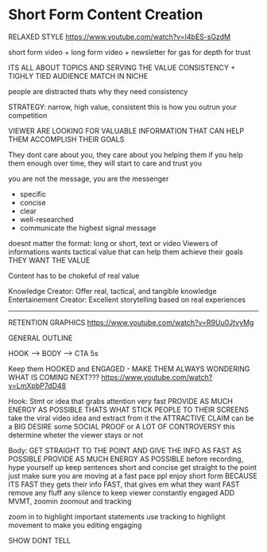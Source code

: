 # Short Form Content Creation
RELAXED STYLE
https://www.youtube.com/watch?v=I4bES-sGzdM

short form video + long form video + newsletter
for gas            for depth          for trust

ITS ALL ABOUT TOPICS AND SERVING THE VALUE
CONSISTENCY + TIGHLY TIED AUDIENCE MATCH IN NICHE

people are distracted thats why they need consistency

STRATEGY: narrow, high value, consistent
this is how you outrun your competition

VIEWER ARE LOOKING FOR VALUABLE INFORMATION THAT CAN HELP THEM ACCOMPLISH THEIR GOALS

They dont care about you, they care about you helping them
if you help them enough over time, they will start to care and trust you

you are not the message, you are the messenger
- specific
- concise
- clear
- well-researched
- communicate the highest signal message

doesnt matter the format: long or short, text or video
Viewers of informations wants
tactical value that can help them achieve their goals
THEY WANT THE VALUE

Content has to be chokeful of real value

Knowledge Creator: Offer real, tactical, and tangible knowledge
Entertainement Creator: Excellent storytelling based on real experiences


----
RETENTION GRAPHICS
https://www.youtube.com/watch?v=R9Uu0JtvyMg

GENERAL OUTLINE

HOOK --> BODY --> CTA
5s

Keep them HOOKED and ENGAGED - MAKE THEM ALWAYS WONDERING WHAT IS COMING NEXT???
https://www.youtube.com/watch?v=LmXpbP7dD48

Hook: Stmt or idea that grabs attention very fast
PROVIDE AS MUCH ENERGY AS POSSIBLE
THATS WHAT STICK PEOPLE TO THEIR SCREENS
take the viral video idea and extract from it
the ATTRACTIVE CLAIM
can be a BIG DESIRE
some SOCIAL PROOF
or A LOT OF CONTROVERSY
this determine wheter the viewer stays or not

Body:
GET STRAIGHT TO THE POINT AND GIVE THE INFO AS FAST AS POSSIBLE
PROVIDE AS MUCH ENERGY AS POSSIBLE
before recording, hype yourself up
keep sentences short and concise
get straight to the point
just make sure you are moving at a fast pace
ppl enjoy short form BECAUSE ITS FAST
they gets their info FAST, that gives em what they want FAST
remove any fluff any silence to keep viewer constantly engaged
ADD MVMT, zoomin zoomout and tracking

zoom in to highlight important statements
use tracking to highlight movement
to make you editing engaging

SHOW DONT TELL